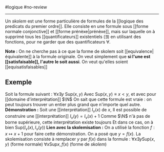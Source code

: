 #logique #no-review 

----
Un _skolem_ est une forme particulière de formules de la [[logique des predicats du premier ordre]].
Elle consiste en une formule sous [[forme normale conjonctive]] et [[forme prénèxe|prénèxe]], mais sur laquelle on à supprimé tous les [[quantificateurs]] existentiels ($\exists$) en utilisant des fonctions, pour ne garder que des quantificateurs $\forall$.

**Note :** On ne cherche pas à ce que la forme de skolem soit [[equivalence|équivalente]] à la formule originale. On veut simplement que **si l'une est [[satisfaisable]], l'autre le soit aussi**. On veut qu'elles soient [[equisatisfaisables]]

## Exemple
Soit la formule suivant : $\forall x \exists y \text{ Sup}(x, y)$
Avec $\text{Sup}(x, y) \equiv x < y$, et avec pour [[domaine d'interprétation]] $\N$
On sait que cette formule est vraie : on peut toujours trouver un entier plus grand que n'importe quel autre.
**Démonstration :**
Soit une [[interprétation]] $I_v(x)$ de $x$,
Il est possible de construire une [[interprétation]] $I_v(y) = I_v(x) + 1$
Comme $\N$ n'à pas de borne supérieure, cette interprétation existe toujours
Et dans ce cas, on à bien $\text{Sup}(I_v(x), I_v(y))$
**Lien avec la skolemisation :**
On a utilisé la fonction $f: x \mapsto x + 1$ pour faire cette démonstration.
On a posé que $y = f(x)$.
La skolemisation consiste à remplacer $y$ par $f(x)$ dans la formule :
$\forall x \exists y \text{Sup}(x, y)$ (forme normale)
$\forall x \text{Sup}{x, f(x)}$ (forme de _skolem_)
